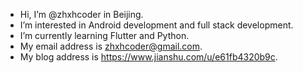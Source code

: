 - Hi, I’m @zhxhcoder in Beijing.
- I’m interested in Android development and full stack development. 
- I’m currently learning Flutter and Python.
- My email address is zhxhcoder@gmail.com.
- My blog address is https://www.jianshu.com/u/e61fb4320b9c.

